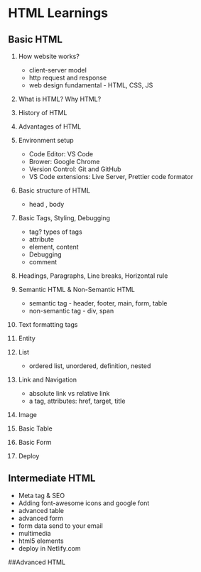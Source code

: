 # HTML Learnings


## Basic HTML
1. How website works?

    - client-server model
    - http request and response
    - web design fundamental - HTML, CSS, JS

2. What is HTML? Why HTML?
3. History of HTML
4. Advantages of HTML
5. Environment setup

    - Code Editor: VS Code
    - Brower: Google Chrome
    - Version Control: Git and GitHub
    - VS Code extensions: Live Server, Prettier code formator

6. Basic structure of HTML
    - head , body 
7. Basic Tags, Styling, Debugging
    - tag? types of tags
    - attribute
    - element, content
    - Debugging
    - comment
8. Headings, Paragraphs, Line breaks, Horizontal rule
9. Semantic HTML & Non-Semantic HTML
    - semantic tag - header, footer, main, form, table
    - non-semantic tag - div, span

10. Text formatting tags
11. Entity
12. List
    - ordered list, unordered, definition, nested
13. Link and Navigation
    - absolute link vs relative link
    - a tag, attributes: href, target, title
14. Image
15. Basic Table
16. Basic Form
17. Deploy

## Intermediate HTML

- Meta tag & SEO
- Adding font-awesome icons and google font
- advanced table
- advanced form
- form data send to your email
- multimedia
- html5 elements
- deploy in Netlify.com

##Advanced HTML